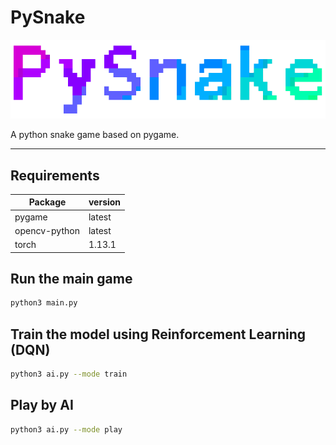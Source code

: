 # PySnake
![banner](resources/img/banner.png)

A python snake game based on pygame.

---

## Requirements

| Package       | version |
|---------------|---------|
| pygame        | latest  |
| opencv-python | latest  |
| torch         | 1.13.1  |

## Run the main game

```bash
python3 main.py
```

## Train the model using Reinforcement Learning (DQN)

```bash
python3 ai.py --mode train
```
  
## Play by AI

```bash
python3 ai.py --mode play
```
